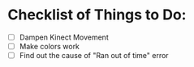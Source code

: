# Checklist of Things to Do:


- [ ] Dampen Kinect Movement
- [ ] Make colors work
- [ ] Find out the cause of "Ran out of time" error
